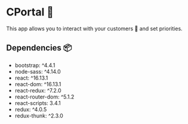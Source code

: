 # CPortal :office:
This app allows you to interact with your customers :information_desk_person: and set priorities.

## Dependencies :package:
- bootstrap: ^4.4.1
- node-sass: ^4.14.0
- react: ^16.13.1
- react-dom: ^16.13.1
- react-redux: ^7.2.0
- react-router-dom: ^5.1.2
- react-scripts: 3.4.1
- redux: ^4.0.5
- redux-thunk: ^2.3.0